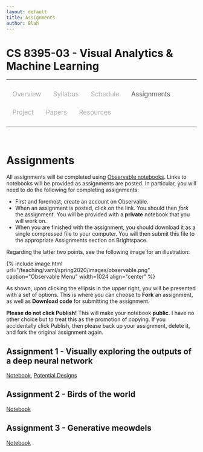 ```yaml
---
layout: default
title: Assignments
author: Blah
---
```


<style>
.topnav {
  overflow: hidden;
  background-color: #fdfdfd;
}

.topnav a {
  float: left;
  color: #aaaaaa;
  text-align: center;
  padding: 14px 16px;
  text-decoration: none;
  font-size: 17px;
}

.topnav a:hover {
  color: #555555;
}

.topnav a.active {
  color: #555555;
}
</style>

# CS 8395-03 - Visual Analytics & Machine Learning

---

<div class='topnav'>
  <a href="/teaching/vaml/spring2020">Overview</a>
  <a href="/teaching/vaml/spring2020/syllabus">Syllabus</a>
  <a href="/teaching/vaml/spring2020/schedule">Schedule</a>
  <a class='active' href="/teaching/vaml/spring2020/assignments">Assignments</a>
  <a href="/teaching/vaml/spring2020/project">Project</a>
  <a href="/teaching/vaml/spring2020/papers">Papers</a>
  <a href="/teaching/vaml/spring2020/resources">Resources</a>
</div>

---

<br>

# Assignments

All assignments will be completed using [Observable notebooks](https://observablehq.com/). Links to notebooks will be provided as assignments are posted. In particular, you will need to do the following for completing assignments:

* First and foremost, create an account on Observable.
* When an assignment is posted, click on the link. You should then _fork_ the assignment. You will be provided with a **private** notebook that you will work on.
* When you are finished with the assignment, you should download it as a single compressed file to your computer. You will then submit this file to the appropriate Assignments section on Brightspace.

Regarding the latter two points, see the following image for an illustration:

{% include image.html url="/teaching/vaml/spring2020/images/observable.png" caption="Observable Menu" width=1024 align="center" %}

As shown, upon clicking the ellipsis in the upper right, you will be presented with a set of options. This is where you can choose to **Fork** an assignment, as well as **Download code** for submitting the assignment.

**Please do not click Publish!** This will make your notebook **public**. I have no other choice but to treat this as the promotion of copying. If you accidentally click Publish, then please back up your assignment, delete it, and fork the original assignment again.

## Assignment 1 - Visually exploring the outputs of a deep neural network

[Notebook](https://observablehq.com/d/24a93921130f6687), [Potential Designs](https://observablehq.com/d/729fb858527b86f7)

## Assignment 2 - Birds of the world

[Notebook](https://observablehq.com/d/4c270ba78f821766)

## Assignment 3 - Generative meowdels

[Notebook](https://observablehq.com/d/464272a2ad735e0c)
